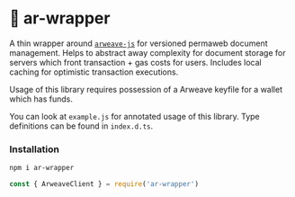 # 🎁 ar-wrapper
A thin wrapper around [`arweave-js`](https://github.com/ArweaveTeam/arweave-js) for versioned permaweb document management.
Helps to abstract away complexity for document storage for servers which front
transaction + gas costs for users. Includes local caching for optimistic transaction executions.

Usage of this library requires possession of a Arweave keyfile for a wallet which
has funds.

You can look at `example.js` for annotated usage of this library.
Type definitions can be found in `index.d.ts`.

### Installation
```bash
npm i ar-wrapper
```

```js
const { ArweaveClient } = require('ar-wrapper')
```